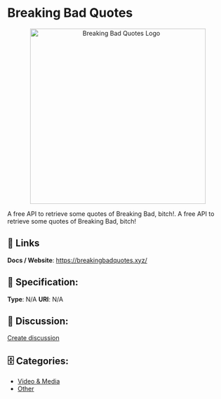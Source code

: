 # Breaking Bad Quotes
<p align="center">
    <img width="400" src="https://raw.githubusercontent.com/apis-list/apis-list/main/apis/breaking-bad-quotes/logo_256x256.png" alt="Breaking Bad Quotes Logo"/>
</p>

A free API to retrieve some quotes of Breaking Bad, bitch!.  A free API to retrieve some quotes of Breaking Bad, bitch!

##  🔗 Links
**Docs / Website**: https://breakingbadquotes.xyz/

## 🧬 Specification:
**Type**:  N/A 
**URI**:  N/A 

## 💬 Discussion:
[Create discussion](https://github.com/apis-list/apis-list/discussions/new)

## 🗄️ Categories:
- [Video & Media](https://github.com/apis-list/apis-list#video-and-media)
- [Other](https://github.com/apis-list/apis-list#other)



